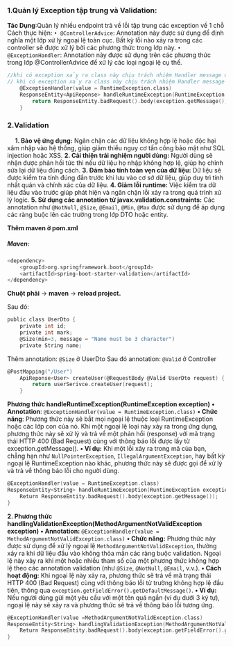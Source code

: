 
### 1.Quản lý Exception tập trung và Validation:
__Tác Dụng__:Quản lý nhiều endpoint trả về lỗi tập trung các exception về 1 chỗ 
Cách thực hiện:
`• @ControllerAdvice`: Annotation này được sử dụng để định nghĩa một lớp xử lý ngoại lệ toàn cục. Bất kỳ lỗi nào xảy ra trong các controller sẽ được xử lý bởi các phương thức trong lớp này.
`• @ExceptionHandler`: Annotation này được sử dụng trên các phương thức trong lớp @ControllerAdvice để xử lý các loại ngoại lệ cụ thể.
```c
//khi có exception xảy ra class này chịu trách nhiệm Handler message đó
// khi có exception xảy ra class này chịu trách nhiệm Handler message đó
    @ExceptionHandler(value = RuntimeException.class)
    ResponseEntity<ApiReponse> handleRuntimeException(RuntimeException exception) {
        return ResponseEntity.badRequest().body(exception.getMessage());
    }
```
### 2.Validation
 
__1. Bảo vệ ứng dụng:__ Ngăn chặn các dữ liệu không hợp lệ hoặc độc hại xâm nhập vào hệ thống, giúp giảm thiểu nguy cơ tấn công bảo mật như SQL injection hoặc XSS.
__2. Cải thiện trải nghiệm người dùng:__ Người dùng sẽ nhận được phản hồi tức thì nếu dữ liệu họ nhập không hợp lệ, giúp họ chỉnh sửa lại dữ liệu đúng cách.
__3.	Đảm bảo tính toàn vẹn của dữ liệu:__ Dữ liệu sẽ được kiểm tra tính đúng đắn trước khi lưu vào cơ sở dữ liệu, giúp duy trì tính nhất quán và chính xác của dữ liệu.
__4.	Giảm lỗi runtime:__ Việc kiểm tra dữ liệu đầu vào trước giúp phát hiện và ngăn chặn lỗi xảy ra trong quá trình xử lý logic.
__5.	Sử dụng các annotation từ javax.validation.constraints:__ Các annotation như `@NotNull`, `@Size`, `@Email`, `@Min`, `@Max` được sử dụng để áp dụng các ràng buộc lên các trường trong lớp DTO hoặc entity.
 
__Thêm maven ở pom.xml__
##### Maven:
```c
<dependency>
    <groupId>org.springframework.boot</groupId>
    <artifactId>spring-boot-starter-validation</artifactId>
</dependency>
```

__Chuột phải__ -> __maven__ -> __reload project.__

Sau đó:
```c
public class UserDto {
    private int id;
    private int mark;
    @Size(min=3, message = "Name must be 3 character")
    private String name;
```
Thêm annotation: `@Size` ở UserDto
Sau đó annotation: `@Valid` ở Controller 

```c
@PostMapping("/User")
    ApiReponse<User> createUser(@RequestBody @Valid UserDto request) {
        return userSerivce.createUser(request);
    }
```
__Phương thức handleRuntimeException(RuntimeException exception)__
__•	Annotation__: `@ExceptionHandler(value = RuntimeException.class)`
__•	Chức năng__: Phương thức này sẽ bắt mọi ngoại lệ thuộc loại RuntimeException hoặc các lớp con của nó. Khi một ngoại lệ loại này xảy ra trong ứng dụng, phương thức này sẽ xử lý và trả về một phản hồi (response) với mã trạng thái HTTP 400 (Bad Request) cùng với thông báo lỗi được lấy từ exception.getMessage().
__•	Ví dụ:__ Khi một lỗi xảy ra trong mã của bạn, chẳng hạn như `NullPointerException`, `IllegalArgumentException`, hay bất kỳ ngoại lệ RuntimeException nào khác, phương thức này sẽ được gọi để xử lý và trả về thông báo lỗi cho người dùng.
```c
@ExceptionHandler(value = RuntimeException.class)
ResponseEntity<String> handleRuntimeException(RuntimeException exception){
	Return ResponseEntity.badRequest().body(exception.getMessage());
}

```
__2. Phương thức handlingValidationException(MethodArgumentNotValidException exception)__
__•	Annotation:__ `@ExceptionHandler(value = MethodArgumentNotValidException.class)`
__•	Chức năng:__ Phương thức này được sử dụng để xử lý ngoại lệ `MethodArgumentNotValidException`, thường xảy ra khi dữ liệu đầu vào không thỏa mãn các ràng buộc validation. Ngoại lệ này xảy ra khi một hoặc nhiều tham số của một phương thức không hợp lệ theo các annotation validation (như `@Size`, `@NotNull`, `@Email`, v.v.).
__•	Cách hoạt động:__ Khi ngoại lệ này xảy ra, phương thức sẽ trả về mã trạng thái HTTP 400 (Bad Request) cùng với thông báo lỗi từ trường không hợp lệ đầu tiên, thông qua `exception.getFieldError().getDefaultMessage()`.
__•	Ví dụ:__ Nếu người dùng gửi một yêu cầu với một tên quá ngắn (ví dụ dưới 3 ký tự), ngoại lệ này sẽ xảy ra và phương thức sẽ trả về thông báo lỗi tương ứng.
```c
@ExceptionHandler(value =MethodArgumentNotValidException.class)
ResponseEntity<String> handlingValidationException(MethodArgumentNotValidException exception){
	Return ResponseEntity.badRequest().body(exception.getFieldError().getDefaultMessage());
}
```
 







